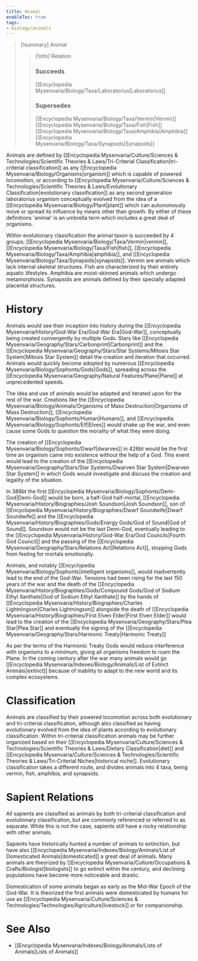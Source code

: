 ```yaml
---
title: Animal
enableToc: true
tags:
- biology/animals
---
```


> [!summary] Animal
> > [!info] Relation
> > ### Succeeds
> > [[Encyclopedia Mysenvaria/Biology/Taxa/Laboratorius|Laboratorius]]
> > ### Supersedes
> > [[Encyclopedia Mysenvaria/Biology/Taxa/Vermin|Vermin]]
> > [[Encyclopedia Mysenvaria/Biology/Taxa/Fish|Fish]]
> > [[Encyclopedia Mysenvaria/Biology/Taxa/Amphibia|Amphibia]]
> > [[Encyclopedia Mysenvaria/Biology/Taxa/Synapsids|Synapsids]]

Animals are defined by [[Encyclopedia Mysenvaria/Culture/Sciences & Technologies/Scientific Theories & Laws/Tri-Criterial Classification|tri-criterial classification]] as any [[Encyclopedia Mysenvaria/Biology/Organisms|organism]] which is capable of powered locomotion, or according to [[Encyclopedia Mysenvaria/Culture/Sciences & Technologies/Scientific Theories & Laws/Evolutionary Classification|evolutionary classification]] as any second generation laboratorius organism conceptually evolved from the idea of a [[Encyclopedia Mysenvaria/Biology/Plant|plant]] which can autonomously move or spread its influence by means other than growth. By either of these definitions 'animal' is an umbrella term which includes a great deal of organisms.

Within evolutionary classification the animal taxon is succeeded by 4 groups; [[Encyclopedia Mysenvaria/Biology/Taxa/Vermin|vermin]], [[Encyclopedia Mysenvaria/Biology/Taxa/Fish|fish]], [[Encyclopedia Mysenvaria/Biology/Taxa/Amphibia|amphibia]], and [[Encyclopedia Mysenvaria/Biology/Taxa/Synapsids|synapsids]]. Vermin are animals which lack internal skeletal structures. Fish are characterized by their entirely aquatic lifestyles. Amphibia are moist-skinned animals which undergo metamorphosis. Synapsids are animals defined by their specially adapted placental structures.
# History
Animals would see their inception into history during the [[Encyclopedia Mysenvaria/History/God-War Era/God-War Era|God-War]], conceptually being created convergently by multiple Gods. Stars like [[Encyclopedia Mysenvaria/Geography/Stars/Carbonprint|Carbonprint]] and the [[Encyclopedia Mysenvaria/Geography/Stars/Star Systems/Mitosis Star System|Mitosis Star System]] detail the creation and iteration that occurred. Animals would quickly become adopted by numerous [[Encyclopedia Mysenvaria/Biology/Sophonts/Gods|Gods]], spreading across the [[Encyclopedia Mysenvaria/Geography/Natural Features/Plane|Plane]] at unprecedented speeds. 

The idea and use of animals would be adapted and iterated upon for the rest of the war. Creations like the [[Encyclopedia Mysenvaria/Biology/Animals/Organisms of Mass Destruction|Organisms of Mass Destruction]], [[Encyclopedia Mysenvaria/Biology/Sophonts/Human|Humans]], and [[Encyclopedia Mysenvaria/Biology/Sophonts/Elf|Elves]] would shake up the war, and even cause some Gods to question the morality of what they were doing.

The creation of [[Encyclopedia Mysenvaria/Biology/Sophonts/Dwarf|dwarves]] in 426bt would be the first time an organism came into existence without the help of a God. This event would lead to the creation of the [[Encyclopedia Mysenvaria/Geography/Stars/Star Systems/Dwarven Star System|Dwarven Star System]] in which Gods would investigate and discuss the creation and legality of the situation.

In 388bt the first [[Encyclopedia Mysenvaria/Biology/Sophonts/Demi-God|Demi-God]] would be born, a half-God half-mortal, [[Encyclopedia Mysenvaria/History/Biographies/Josh Soundson|Josh Soundson]], son of [[Encyclopedia Mysenvaria/History/Biographies/Dwarf Soundwife|Dwarf Soundwife]] and the [[Encyclopedia Mysenvaria/History/Biographies/Gods/Energy Gods/God of Sound|God of Sound]]. Soundson would not be the last Demi-God, eventually leading to the [[Encyclopedia Mysenvaria/History/God-War Era/God Councils|Fourth God Council]] and the passing of the [[Encyclopedia Mysenvaria/Geography/Stars/Relations Act|Relations Act]], stopping Gods from feeling for mortals emotionally.

Animals, and notably [[Encyclopedia Mysenvaria/Biology/Sophonts|intelligent organisms]], would inadvertently lead to the end of the God-War. Tensions had been rising for the last 150 years of the war and the death of the [[Encyclopedia Mysenvaria/History/Biographies/Gods/Compound Gods/God of Sodium Ethyl Xanthate|God of Sodium Ethyl Xanthate]] by the hands of [[Encyclopedia Mysenvaria/History/Biographies/Charles Lightningson|Charles Lightningson]] alongside the death of [[Encyclopedia Mysenvaria/History/Biographies/First Elven Elder|First Elven Elder]] would lead to the creation of the [[Encyclopedia Mysenvaria/Geography/Stars/Plea Star|Plea Star]] and eventually the signing of the [[Encyclopedia Mysenvaria/Geography/Stars/Harmonic Treaty|Harmonic Treaty]]

As per the terms of the Harmonic Treaty Gods would reduce interference with organisms to a minimum, giving all organisms freedom to roam the Plane. In the coming century after the war many animals would go [[Encyclopedia Mysenvaria/Indexes/Biology/Animals/List of Extinct Animals|extinct]] because of inability to adapt to the new world and its complex ecosystems.
# Classification
Animals are classified by their powered locomotion across both evolutionary and tri-criterial classification, although also classified as having evolutionary evolved from the idea of plants according to evolutionary classification. Within tri-criterial classification animals may be further organized based on their [[Encyclopedia Mysenvaria/Culture/Sciences & Technologies/Scientific Theories & Laws/Dietary Classification|diet]] and [[Encyclopedia Mysenvaria/Culture/Sciences & Technologies/Scientific Theories & Laws/Tri-Criterial Niches|historical niche]]. Evolutionary classification takes a different route, and divides animals into 4 taxa, being vermin, fish, amphibia, and synapsids.
# Sapient Relations 
All sapients are classified as animals by both tri-criterial classification and evolutionary classification, but are commonly referenced or referred to as separate. While this is not the case, sapients still have a rocky relationship with other animals.

Sapients have historically hunted a number of animals to extinction, but have also [[Encyclopedia Mysenvaria/Indexes/Biology/Animals/List of Domesticated Animals|domesticated]] a great deal of animals. Many animals are theorized by [[Encyclopedia Mysenvaria/Culture/Occupations & Crafts/Biologist|biologists]] to go extinct within the century, and declining populations have become more noticeable and drastic.

Domestication of some animals began as early as the Mid-War Epoch of the God-War. It is theorized the first animals were domesticated by humans for use as [[Encyclopedia Mysenvaria/Culture/Sciences & Technologies/Technologies/Agriculture|livestock]] or for companionship.
# See Also
- [[Encyclopedia Mysenvaria/Indexes/Biology/Animals/Lists of Animals|Lists of Animals]]